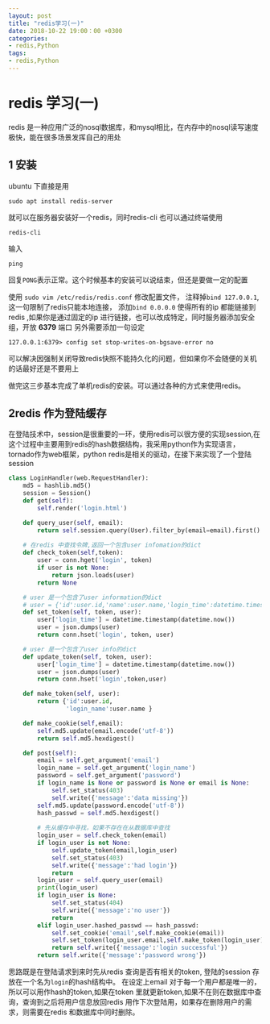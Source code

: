```yaml
---
layout: post
title: "redis学习(一)"
date: 2018-10-22 19:00：00 +0300
categories:
- redis,Python
tags:
- redis,Python
---
```

# redis 学习(一)
redis 是一种应用广泛的nosql数据库，和mysql相比，在内存中的nosql读写速度极快，能在很多场景发挥自己的用处

##  1 安装 
ubuntu 下直接是用
```
sudo apt install redis-server
```
就可以在服务器安装好一个redis，同时redis-cli 也可以通过终端使用
```
redis-cli 
```
输入
```
ping
```
回复```PONG```表示正常。这个时候基本的安装可以说结束，但还是要做一定的配置

使用 ```sudo vim /etc/redis/redis.conf``` 修改配置文件，
注释掉```bind 127.0.0.1```,这一句限制了redis只能本地连接，
添加```bind 0.0.0.0``` 使得所有的ip 都能链接到redis ,如果你是通过固定的ip 进行链接，也可以改成特定，同时服务器添加安全组，开放 <b>6379</b> 端口
另外需要添加一句设定
```
127.0.0.1:6379> config set stop-writes-on-bgsave-error no
```
可以解决因强制关闭导致redis快照不能持久化的问题，但如果你不会随便的关机的话最好还是不要用上

做完这三步基本完成了单机redis的安装。可以通过各种的方式来使用redis。

## 2redis 作为登陆缓存
在登陆技术中，session是很重要的一环，使用redis可以很方便的实现session,在这个过程中主要用到redis的hash数据结构，我采用python作为实现语言，tornado作为web框架，python redis是相关的驱动，在接下来实现了一个登陆session 


```python
class LoginHandler(web.RequestHandler):
    md5 = hashlib.md5()
    session = Session()
    def get(self):
        self.render('login.html')

    def query_user(self, email):
        return self.session.query(User).filter_by(email=email).first()
    
    # 在redis 中查找令牌,返回一个包含user infomation的dict
    def check_token(self,token):
        user = conn.hget('login', token)
        if user is not None:
            return json.loads(user)
        return None

    # user 是一个包含了user information的dict
    # user = {'id':user.id,'name':user.name,'login_time':datetime.timestamp}
    def set_token(self, token, user):
        user['login_time'] = datetime.timestamp(datetime.now())
        user = json.dumps(user)
        return conn.hset('login', token, user)

    # user 是一个包含了user info的dict
    def update_token(self, token, user):
        user['login_time'] = datetime.timestamp(datetime.now())
        user = json.dumps(user)
        return conn.hset('login',token,user)

    def make_token(self, user):
        return {'id':user.id,
                'login_name':user.name }   

    def make_cookie(self,email):
        self.md5.update(email.encode('utf-8'))
        return self.md5.hexdigest()

    def post(self):
        email = self.get_argument('email')
        login_name = self.get_argument('login_name')
        password = self.get_argument('password')
        if login_name is None or password is None or email is None:
            self.set_status(403)
            self.write({'message':'data missing'})
        self.md5.update(password.encode('utf-8'))
        hash_passwd = self.md5.hexdigest()
        
        # 先从缓存中寻找，如果不存在在从数据库中查找
        login_user = self.check_token(email)
        if login_user is not None:
            self.update_token(email,login_user)
            self.set_status(403)
            self.write({'message':'had login'})
            return 
        login_user = self.query_user(email)
        print(login_user)
        if login_user is None:
            self.set_status(404)
            self.write({'message':'no user'}) 
            return 
        elif login_user.hashed_passwd == hash_passwd:
            self.set_cookie('email',self.make_cookie(email))
            self.set_token(login_user.email,self.make_token(login_user))
            return self.write({'message':'login successful'})
        return self.write({'message':'password wrong'})
```
思路既是在登陆请求到来时先从redis 查询是否有相关的token, 登陆的session 存放在一个名为```login```的hash结构中。
在设定上email 对于每一个用户都是唯一的，所以可以用作hash的token,如果在token 里就更新token,如果不在则在数据库中查询，查询到之后将用户信息放回redis 用作下次登陆用，如果存在删除用户的需求，则需要在redis 和数据库中同时删除。
